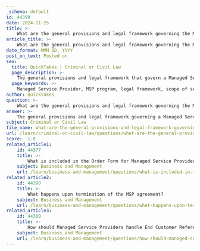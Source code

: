 ```yaml
---
_schema: default
id: 44399
date: 2024-11-25
title: >-
    What are the general provisions and legal framework governing the MSP program?
article_title: >-
    What are the general provisions and legal framework governing the MSP program?
date_format: MMM DD, YYYY
post_on_text: Posted on
seo:
  title: QuickTakes | Criminal or Civil Law
  page_description: >-
    The general provisions and legal framework that govern a Managed Service Provider (MSP) program, detailing the scope of services, responsibilities, payment terms, liability limitations, and compliance with legal standards.
  page_keywords: >-
    Managed Service Provider, MSP program, legal framework, scope of services, responsibilities, payment terms, limitation of liability, term and termination, legal compliance, dispute resolution, confidentiality, data protection, contract amendments, mutual understanding
author: QuickTakes
question: >-
    What are the general provisions and legal framework governing the MSP program?
answer: >-
    The general provisions and legal framework governing a Managed Service Provider (MSP) program typically encompass several key elements that ensure clarity and mutual understanding between the MSP and the client. Here are the main components:\n\n1. **Scope of Services**: The agreement should clearly define the services that the MSP will provide, including any specific deliverables, performance metrics, and the hours of operation. This section ensures that both parties have a mutual understanding of what is expected.\n\n2. **Responsibilities and Obligations**: The contract outlines the responsibilities of both the MSP and the client. This includes the obligations of the MSP to deliver services as agreed and the client's responsibilities, such as providing necessary access to systems or information.\n\n3. **Payment Terms**: The agreement specifies the payment structure, including fees for services rendered, payment schedules, and any conditions for additional charges. This section is crucial for financial clarity and planning.\n\n4. **Limitation of Liability**: This clause defines the extent of liability for both parties in the event of breaches, defects, or damages. It typically sets a cap on the amount that can be claimed, protecting both the MSP and the client from excessive financial exposure.\n\n5. **Term and Termination**: The contract should outline the duration of the agreement, including the initial term and conditions for renewal or termination. This section also details the process for ending the agreement, including any notice periods required.\n\n6. **Legal Compliance**: The agreement must comply with applicable laws and regulations governing the services provided. This includes data protection laws, industry standards, and any specific legal requirements relevant to the services offered.\n\n7. **Dispute Resolution**: The contract may include provisions for resolving disputes, such as mediation or arbitration, to avoid lengthy litigation processes.\n\n8. **Confidentiality and Data Protection**: Provisions regarding the handling of confidential information and data protection are essential, especially if sensitive client data is involved. This section outlines how data will be managed and protected.\n\n9. **Amendments and Modifications**: The agreement should specify how changes to the contract can be made, ensuring that both parties agree to any modifications in writing.\n\nThese provisions create a comprehensive legal framework that governs the relationship between the MSP and the client, ensuring that both parties are protected and that there is a clear understanding of their respective roles and responsibilities.
subject: Criminal or Civil Law
file_name: what-are-the-general-provisions-and-legal-framework-governing-the-msp-program.md
url: /learn/criminal-or-civil-law/questions/what-are-the-general-provisions-and-legal-framework-governing-the-msp-program
score: -1.0
related_article1:
    id: 44377
    title: >-
        What is included in the Order Form for Managed Service Providers?
    subject: Business and Management
    url: /learn/business-and-management/questions/what-is-included-in-the-order-form-for-managed-service-providers
related_article2:
    id: 44398
    title: >-
        What happens upon termination of the MSP agreement?
    subject: Business and Management
    url: /learn/business-and-management/questions/what-happens-upon-termination-of-the-msp-agreement
related_article3:
    id: 44389
    title: >-
        How should Managed Service Providers handle End Customer References?
    subject: Business and Management
    url: /learn/business-and-management/questions/how-should-managed-service-providers-handle-end-customer-references
---
```


&nbsp;